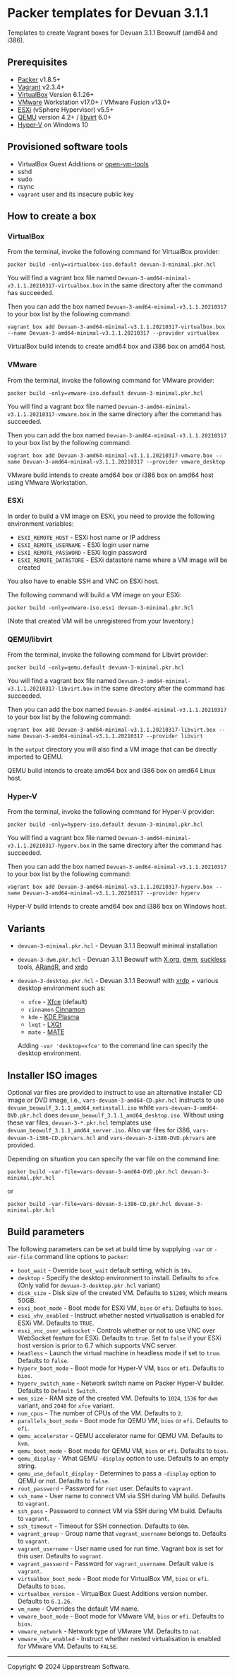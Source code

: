 # Packer templates for Devuan 3.1.1

Templates to create Vagrant boxes for Devuan 3.1.1 Beowulf (amd64 and
i386).

## Prerequisites

* [Packer][] v1.8.5+
* [Vagrant][] v2.3.4+
* [VirtualBox][] Version 6.1.26+
* [VMware][] Workstation v17.0+ / VMware Fusion v13.0+
* [ESXi][] (vSphere Hypervisor) v5.5+
* [QEMU][] version 4.2+ / [libvirt][] 6.0+
* [Hyper-V][] on Windows 10

[ESXi]: http://www.vmware.com/products/vsphere-hypervisor
    "Free VMware vSphere Hypervisor, Free Virtualization (ESXi)"
[Hyper-V]: https://docs.microsoft.com/en-us/virtualization/hyper-v-on-windows/about/
    "Introduction to Hyper-V on Windows 10 | Microsoft Docs"
[libvirt]: https://libvirt.org/ "libvirt: The virtualization API"
[Packer]: https://www.packer.io/ "Packer by HashiCorp"
[QEMU]: https://www.qemu.org/ "QEMU"
[Vagrant]: https://www.vagrantup.com/ "Vagrant"
[VirtualBox]: https://www.virtualbox.org/ "Oracle VM VirtualBox"
[VMware]: http://www.vmware.com/
    "VMware Virtualization for Desktop &amp; Server, Application, Public &amp; Hybrid Clouds"

## Provisioned software tools

* VirtualBox Guest Additions or [open-vm-tools][]
* sshd
* sudo
* rsync
* `vagrant` user and its insecure public key

[open-vm-tools]: https://github.com/vmware/open-vm-tools
    "Official repository of VMware open-vm-tools project"

## How to create a box

### VirtualBox

From the terminal, invoke the following command for VirtualBox provider:

    packer build -only=virtualbox-iso.default devuan-3-minimal.pkr.hcl

You will find a vagrant box file named `Devuan-3-amd64-minimal-v3.1.1.20210317-virtualbox.box`
in the same directory after the command has succeeded.

Then you can add the box named `Devuan-3-amd64-minimal-v3.1.1.20210317`
to your box list by the following command:

    vagrant box add Devuan-3-amd64-minimal-v3.1.1.20210317-virtualbox.box --name Devuan-3-amd64-minimal-v3.1.1.20210317 --provider virtualbox

VirtualBox build intends to create amd64 box and i386 box on amd64 host.

### VMware

From the terminal, invoke the following command for VMware provider:

    packer build -only=vmware-iso.default devuan-3-minimal.pkr.hcl

You will find a vagrant box file named `Devuan-3-amd64-minimal-v3.1.1.20210317-vmware.box`
in the same directory after the command has succeeded.

Then you can add the box named `Devuan-3-amd64-minimal-v3.1.1.20210317`
to your box list by the following command:

    vagrant box add Devuan-3-amd64-minimal-v3.1.1.20210317-vmware.box --name Devuan-3-amd64-minimal-v3.1.1.20210317 --provider vmware_desktop

VMware build intends to create amd64 box or i386 box on amd64 host using
VMware Workstation.

### ESXi

In order to build a VM image on ESXi, you need to provide the following
environment variables:

* `ESXI_REMOTE_HOST` - ESXi host name or IP address
* `ESXI_REMOTE_USERNAME` - ESXi login user name
* `ESXI_REMOTE_PASSWORD` - ESXi login password
* `ESXI_REMOTE_DATASTORE` - ESXi datastore name where a VM image will
  be created

You also have to enable SSH and VNC on ESXi host.

The following command will build a VM image on your ESXi:

    packer build -only=vmware-iso.esxi devuan-3-minimal.pkr.hcl

(Note that created VM will be unregistered from your Inventory.)

### QEMU/libvirt

From the terminal, invoke the following command for Libvirt provider:

    packer build -only=qemu.default devuan-3-minimal.pkr.hcl

You will find a vagrant box file named
`Devuan-3-amd64-minimal-v3.1.1.20210317-libvirt.box` in the same
directory after the command has succeeded.

Then you can add the box named `Devuan-3-amd64-minimal-v3.1.1.20210317`
to your box list by the following command:

    vagrant box add Devuan-3-amd64-minimal-v3.1.1.20210317-libvirt.box --name Devuan-3-amd64-minimal-v3.1.1.20210317 --provider libvirt

In the `output` directory you will also find a VM image that can be
directly imported to QEMU.

QEMU build intends to create amd64 box and i386 box on amd64 Linux
host.

### Hyper-V

From the terminal, invoke the following command for Hyper-V provider:

    packer build -only=hyperv-iso.default devuan-3-minimal.pkr.hcl

You will find a vagrant box file named
`Devuan-3-amd64-minimal-v3.1.1.20210317-hyperv.box` in the same
directory after the command has succeeded.

Then you can add the box named `Devuan-3-amd64-minimal-v3.1.1.20210317`
to your box list by the following command:

    vagrant box add Devuan-3-amd64-minimal-v3.1.1.20210317-hyperv.box --name Devuan-3-amd64-minimal-v3.1.1.20210317 --provider hyperv

Hyper-V build intends to create amd64 box and i386 box on Windows
host.

## Variants

* `devuan-3-minimal.pkr.hcl` - Devuan 3.1.1 Beowulf minimal
  installation
* `devuan-3-dwm.pkr.hcl` - Devuan 3.1.1 Beowulf with [X.org][],
  [dwm][], [suckless][] tools, [ARandR][], and [xrdp][]
* `devuan-3-desktop.pkr.hcl` - Devuan 3.1.1 Beowulf with [xrdp][] +
  various desktop environment such as:
  * `xfce` - [Xfce][] (default)
  * `cinnamon` [Cinnamon][]
  * `kde` - [KDE Plasma][]
  * `lxqt` - [LXQt][]
  * `mate` - [MATE][]

  Adding `-var 'desktop=xfce'` to the command line can specify the
  desktop environment.

[ARandR]: https://christian.amsuess.com/tools/arandr/
    "ARandR: Another XRandR GUI"
[Cinnamon]: https://projects.linuxmint.com/cinnamon/
    "Linux Mint Projects by linuxmint"
[dwm]: http://dwm.suckless.org/
  "suckless.org dwm - dynamic window manager"
[KDE Plasma]: https://kde.org/plasma-desktop/ "KDE Plasma Desktop"
[LXQt]: https://lxqt-project.org/ "LXQt"
[MATE]: https://mate-desktop.org/ "MATE Desktop Environment"
[suckless]: http://suckless.org/ "suckless.org software that sucks less"
[X.org]: https://www.x.org/wiki/ "X.Org"
[Xfce]: http://www.xfce.org/ "Xfce Desktop Environment"
[xrdp]: http://www.xrdp.org/ "xrdp"

## Installer ISO images

Optional var files are provided to instruct to use an alternative
installer CD image or DVD image, i.e., `vars-devuan-3-amd64-CD.pkr.hcl`
instructs to use `devuan_beowulf_3.1.1_amd64_netinstall.iso` while
`vars-devuan-3-amd64-DVD.pkr.hcl` does `devuan_beowulf_3.1.1_amd64_desktop.iso`.
Without using these var files, `devuan-3-*.pkr.hcl` templates use
`devuan_beowulf_3.1.1_amd64_server.iso`.  Also var files for i386,
`vars-devuan-3-i386-CD.pkrvars.hcl` and `vars-devuan-3-i386-DVD.pkrvars` are provided.

Depending on situation you can specify the var file on the command line:

    packer build -var-file=vars-devuan-3-amd64-DVD.pkr.hcl devuan-3-minimal.pkr.hcl

or

    packer build -var-file=vars-devuan-3-i386-CD.pkr.hcl devuan-3-minimal.pkr.hcl

## Build parameters

The following parameters can be set at build time by supplying `-var`
or `-var-file` command line options to `packer`:

* `boot_wait` - Override `boot_wait` default setting, which is `10s`.
* `desktop` - Specify the desktop environment to install.  Defaults to
  `xfce`.  (Only valid for `devuan-3-desktop.pkr.hcl` variant)
* `disk_size` - Disk size of the created VM.  Defaults to `51200`,
  which means 50GB.
* `esxi_boot_mode` - Boot mode for ESXi VM, `bios` or `efi`.  Defaults
  to `bios`.
* `esxi_vhv_enabled` - Instruct whether nested virtualisation is
  enabled for ESXi VM.  Defaults to `TRUE`.
* `esxi_vnc_over_websocket` - Controls whether or not to use VNC over
  WebSocket feature for ESXi.  Defaults to `true`.  Set to `false` if
  your ESXi host version is prior to 6.7 which supports VNC server.
* `headless` - Launch the virtual machine in headless mode if set to
  `true`.  Defaults to `false`.
* `hyperv_boot_mode` - Boot mode for Hyper-V VM, `bios` or `efi`.
  Defaults to `bios`.
* `hyperv_switch_name` - Network switch name on Packer Hyper-V builder.
  Defaults to `Default Switch`.
* `mem_size` - RAM size of the created VM.  Defaults to `1024`, `1536`
  for `dwm` variant, and `2048` for `xfce` variant.
* `num_cpus` - The number of CPUs of the VM.  Defaults to `2`.
* `parallels_boot_mode` - Boot mode for QEMU VM, `bios` or `efi`.
  Defaults to `efi`.
* `qemu_accelerator` - QEMU accelerator name for QEMU VM.  Defaults to
  `kvm`.
* `qemu_boot_mode` - Boot mode for QEMU VM, `bios` or `efi`.  Defaults
  to `bios`.
* `qemu_display` - What QEMU `-display` option to use.  Defaults to an
  empty string.
* `qemu_use_default_display` - Determines to pass a `-display` option
  to QEMU or not.  Defaults to `false`.
* `root_password` - Password for `root` user.  Defaults to
  `vagrant`.
* `ssh_name` - User name to connect VM via SSH during VM build.
  Defaults to `vagrant`.
* `ssh_pass` - Password to connect VM via SSH during VM build.  Defaults
  to `vagrant`.
* `ssh_timeout` - Timeout for SSH connection.  Defaults to `60m`.
* `vagrant_group` - Group name that `vagrant_username` belongs to.
  Defaults to `vagrant`.
* `vagrant_username` - User name used for run time.  Vagrant box is set
  for this user.  Defaults to `vagrant`.
* `vagrant_password` - Password for `vagrant_username`.  Default value
  is `vagrant`.
* `virtualbox_boot_mode` - Boot mode for VirtualBox VM, `bios` or
  `efi`.  Defaults to `bios`.
* `virtualbox_version` - VirtualBox Guest Additions version number.
  Defaults to `6.1.26`.
* `vm_name` - Overrides the default VM name.
* `vmware_boot_mode` - Boot mode for VMware VM, `bios` or `efi`.
  Defaults to `bios`.
* `vmware_network` - Network type of VMware VM.  Defaults to `nat`.
* `vmware_vhv_enabled` - Instruct whether nested virtualisation is
  enabled for VMware VM.  Defaults to `FALSE`.

- - -

Copyright &copy; 2024 Upperstream Software.
